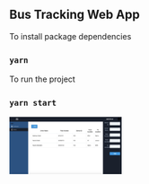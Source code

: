 ## Bus Tracking Web App

To install package dependencies
### `yarn`

To run the project
### `yarn start`

<img src="screenshots/screenshot_on.jpeg" alt="ss_one" style="width:200px;"/>
